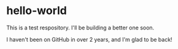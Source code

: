 # hello-world
This is a test respository. I'll be building a better one soon.

I haven't been on GitHub in over 2 years, and I'm glad to be back!
